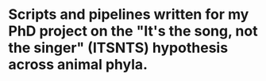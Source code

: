 # Scripts and pipelines written for my PhD project on the "It's the song, not the singer" (ITSNTS) hypothesis across animal phyla.
